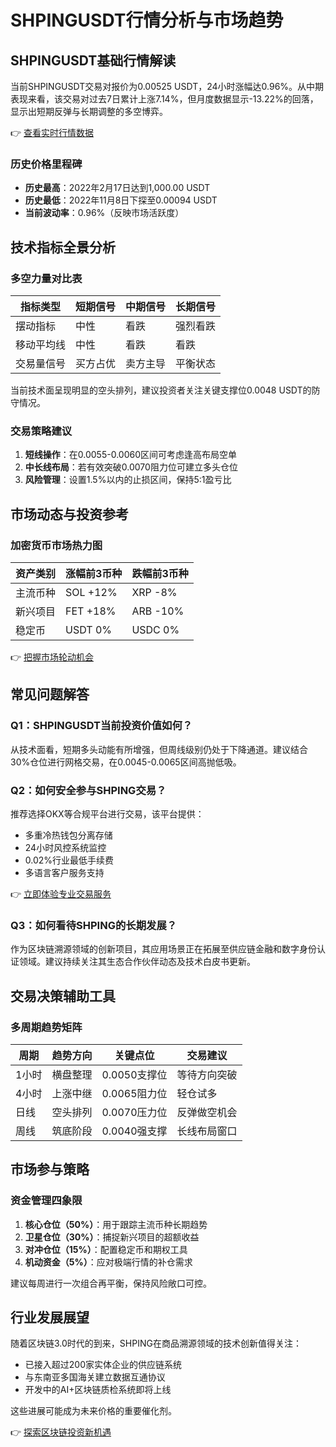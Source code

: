 # SHPINGUSDT行情分析与市场趋势

## SHPINGUSDT基础行情解读

当前SHPINGUSDT交易对报价为0.00525 USDT，24小时涨幅达0.96%。从中期表现来看，该交易对过去7日累计上涨7.14%，但月度数据显示-13.22%的回落，显示出短期反弹与长期调整的多空博弈。

👉 [查看实时行情数据](https://bit.ly/okx_welcome)

### 历史价格里程碑
- **历史最高**：2022年2月17日达到1,000.00 USDT
- **历史最低**：2022年11月8日下探至0.00094 USDT
- **当前波动率**：0.96%（反映市场活跃度）

## 技术指标全景分析

### 多空力量对比表
| 指标类型       | 短期信号  | 中期信号  | 长期信号  |
|----------------|-----------|-----------|-----------|
| 摆动指标       | 中性      | 看跌      | 强烈看跌  |
| 移动平均线     | 中性      | 看跌      | 看跌      |
| 交易量信号     | 买方占优  | 卖方主导  | 平衡状态  |

当前技术面呈现明显的空头排列，建议投资者关注关键支撑位0.0048 USDT的防守情况。

### 交易策略建议
1. **短线操作**：在0.0055-0.0060区间可考虑逢高布局空单
2. **中长线布局**：若有效突破0.0070阻力位可建立多头仓位
3. **风险管理**：设置1.5%以内的止损区间，保持5:1盈亏比

## 市场动态与投资参考

### 加密货币市场热力图
| 资产类别   | 涨幅前3币种       | 跌幅前3币种       |
|------------|-------------------|-------------------|
| 主流币种   | SOL +12%          | XRP -8%           |
| 新兴项目   | FET +18%          | ARB -10%          |
| 稳定币     | USDT 0%           | USDC 0%           |

👉 [把握市场轮动机会](https://bit.ly/okx_welcome)

## 常见问题解答

### Q1：SHPINGUSDT当前投资价值如何？
从技术面看，短期多头动能有所增强，但周线级别仍处于下降通道。建议结合30%仓位进行网格交易，在0.0045-0.0065区间高抛低吸。

### Q2：如何安全参与SHPING交易？
推荐选择OKX等合规平台进行交易，该平台提供：
- 多重冷热钱包分离存储
- 24小时风控系统监控
- 0.02%行业最低手续费
- 多语言客户服务支持

👉 [立即体验专业交易服务](https://bit.ly/okx_welcome)

### Q3：如何看待SHPING的长期发展？
作为区块链溯源领域的创新项目，其应用场景正在拓展至供应链金融和数字身份认证领域。建议持续关注其生态合作伙伴动态及技术白皮书更新。

## 交易决策辅助工具

### 多周期趋势矩阵
| 周期   | 趋势方向  | 关键点位     | 交易建议       |
|--------|-----------|--------------|----------------|
| 1小时  | 横盘整理  | 0.0050支撑位 | 等待方向突破   |
| 4小时  | 上涨中继  | 0.0065阻力位 | 轻仓试多       |
| 日线   | 空头排列  | 0.0070压力位 | 反弹做空机会   |
| 周线   | 筑底阶段  | 0.0040强支撑 | 长线布局窗口   |

## 市场参与策略

### 资金管理四象限
1. **核心仓位（50%）**：用于跟踪主流币种长期趋势
2. **卫星仓位（30%）**：捕捉新兴项目的超额收益
3. **对冲仓位（15%）**：配置稳定币和期权工具
4. **机动资金（5%）**：应对极端行情的补仓需求

建议每周进行一次组合再平衡，保持风险敞口可控。

## 行业发展展望

随着区块链3.0时代的到来，SHPING在商品溯源领域的技术创新值得关注：
- 已接入超过200家实体企业的供应链系统
- 与东南亚多国海关建立数据互通协议
- 开发中的AI+区块链质检系统即将上线

这些进展可能成为未来价格的重要催化剂。

👉 [探索区块链投资新机遇](https://bit.ly/okx_welcome)